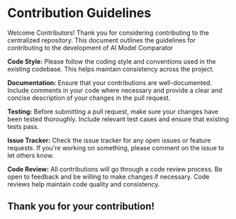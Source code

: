# Contribution Guidelines
Welcome Contributors! Thank you for considering contributing to the centralized repository. This document outlines the guidelines for contributing to the development of AI Model Comparator

**Code Style:** Please follow the coding style and conventions used in the existing codebase. This helps maintain consistency across the project.

**Documentation:** Ensure that your contributions are well-documented. Include comments in your code where necessary and provide a clear and concise description of your changes in the pull request.

**Testing:** Before submitting a pull request, make sure your changes have been tested thoroughly. Include relevant test cases and ensure that existing tests pass.

**Issue Tracker:** Check the issue tracker for any open issues or feature requests. If you're working on something, please comment on the issue to let others know.

**Code Review:** All contributions will go through a code review process. Be open to feedback and be willing to make changes if necessary. Code reviews help maintain code quality and consistency.

## Thank you for your contribution!
